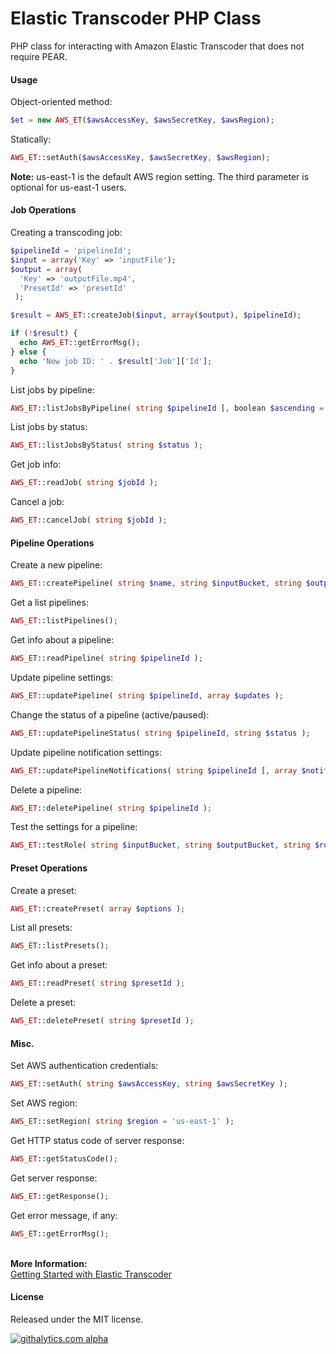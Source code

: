 Elastic Transcoder PHP Class
====================

PHP class for interacting with Amazon Elastic Transcoder that does not require PEAR.

#### Usage ###

Object-oriented method:

```php
$et = new AWS_ET($awsAccessKey, $awsSecretKey, $awsRegion);
```

Statically:

```php
AWS_ET::setAuth($awsAccessKey, $awsSecretKey, $awsRegion);
```

<strong>Note:</strong> us-east-1 is the default AWS region setting. The third parameter is optional for us-east-1 users.

#### Job Operations ####

Creating a transcoding job:

```php
$pipelineId = 'pipelineId';
$input = array('Key' => 'inputFile');
$output = array(
  'Key' => 'outputFile.mp4',
  'PresetId' => 'presetId'
 );

$result = AWS_ET::createJob($input, array($output), $pipelineId);

if (!$result) {
  echo AWS_ET::getErrorMsg();
} else {
  echo 'New job ID: ' . $result['Job']['Id'];
}
```

List jobs by pipeline:

```php
AWS_ET::listJobsByPipeline( string $pipelineId [, boolean $ascending = true ] );
```

List jobs by status:

```php
AWS_ET::listJobsByStatus( string $status );
```

Get job info:

```php
AWS_ET::readJob( string $jobId );
```

Cancel a job:

```php
AWS_ET::cancelJob( string $jobId );
```

#### Pipeline Operations ####

Create a new pipeline:

```php
AWS_ET::createPipeline( string $name, string $inputBucket, string $outputBucket, string $role [, array $notifications ] );
```

Get a list pipelines:

```php
AWS_ET::listPipelines();
```

Get info about a pipeline:

```php
AWS_ET::readPipeline( string $pipelineId );
```

Update pipeline settings:

```php
AWS_ET::updatePipeline( string $pipelineId, array $updates );
```

Change the status of a pipeline (active/paused):

```php
AWS_ET::updatePipelineStatus( string $pipelineId, string $status );
```

Update pipeline notification settings:

```php
AWS_ET::updatePipelineNotifications( string $pipelineId [, array $notifications ] );
```

Delete a pipeline:

```php
AWS_ET::deletePipeline( string $pipelineId );
```

Test the settings for a pipeline:

```php
AWS_ET::testRole( string $inputBucket, string $outputBucket, string $role, array $topics );
```

#### Preset Operations ####

Create a preset:

```php
AWS_ET::createPreset( array $options );
```

List all presets:

```php
AWS_ET::listPresets();
```

Get info about a preset:

```php
AWS_ET::readPreset( string $presetId );
```

Delete a preset:

```php
AWS_ET::deletePreset( string $presetId );
```

#### Misc. ####

Set AWS authentication credentials:

```php
AWS_ET::setAuth( string $awsAccessKey, string $awsSecretKey );
```

Set AWS region:

```php
AWS_ET::setRegion( string $region = 'us-east-1' );
```

Get HTTP status code of server response:

```php
AWS_ET::getStatusCode();
```

Get server response:

```php
AWS_ET::getResponse();
```

Get error message, if any:

```php
AWS_ET::getErrorMsg();
```

<br />
<strong>More Information:</strong><br />
<a href="http://docs.aws.amazon.com/elastictranscoder/latest/developerguide/getting-started.html">Getting Started with Elastic Transcoder</a>

#### License ####

Released under the MIT license.

[![githalytics.com alpha](https://cruel-carlota.pagodabox.com/429c074cf07de7bee3ca6af902cd8141 "githalytics.com")](http://githalytics.com/LPology/ElasticTranscoderPHP)
